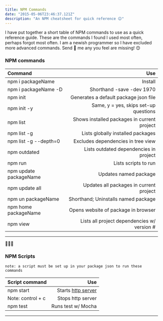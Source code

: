 ```yaml
---
title: NPM Commands
date: "2015-05-06T23:46:37.121Z"
description: "An NPM cheatsheet for quick reference 😊"
---
```

I have put together a short table of NPM commands to use as a quick reference guide.  These are the commands I found I used most often, perhaps forgot most often. I am a newish programmer so I have excluded more advanced commands. Send 📝 me any you feel are missing! 😊 

### NPM commands

| **Command**                 | **Use**                  |
|:--------------------------- | ------------------------:|
|npm i packageName            |Install                   |
|npm i packageName -D         |Shorthand -save -dev 1970 |
|npm init          |Generates a default package json file|
|npm init -y      | Same, y = yes, skips set-up questions|
|npm list   | Shows installed packages in current project|
|npm list -g   |        Lists globally installed packages|
|npm list -g --depth=0|Excludes dependencies in tree view| 
|npm outdated|     Lists outdated dependencies in project|
|npm run                      |     Lists scripts to run | 
|npm update packageName       |    Updates named package | 
|npm update all |Updates all packages in current project |                 
|npm un packageName  |Shorthand; Uninstalls named package|
|npm home packageName|Opens website of package in browser|
|npm view   | Lists all project dependencies w/ version #|
----------------------------------------------------------

🍓🍓🍓

### NPM Scripts
    note: a script must be set up in your package json to run these commands

| **Script command**          | **Use**                  |
|:--------------------------- | ------------------------:|
|npm start|Starts [http server](https://github.com/http-party/http-server)|
|Note: control + c            |         Stops http server|
|npm test                     |       Runs test w/ Mocha |
----------------------------------------------------------

